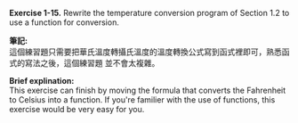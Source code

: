 **Exercise 1-15.** Rewrite the temperature conversion program of Section 1.2 to use a function
for conversion.

**筆記:**\
這個練習題只需要把華氏溫度轉攝氏溫度的溫度轉換公式寫到函式裡即可，熟悉函式的寫法之後，這個練習題
並不會太複雜。

**Brief explination:**\
This exercise can finish by moving the formula that converts the Fahrenheit to Celsius into a function. 
If you're familier with the use of functions, this exercise would be very easy for you.
